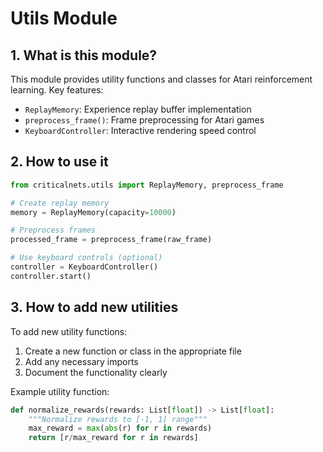 # Utils Module

## 1. What is this module?
This module provides utility functions and classes for Atari reinforcement learning. Key features:
- `ReplayMemory`: Experience replay buffer implementation
- `preprocess_frame()`: Frame preprocessing for Atari games
- `KeyboardController`: Interactive rendering speed control

## 2. How to use it
```python
from criticalnets.utils import ReplayMemory, preprocess_frame

# Create replay memory
memory = ReplayMemory(capacity=10000)

# Preprocess frames
processed_frame = preprocess_frame(raw_frame)

# Use keyboard controls (optional)
controller = KeyboardController()
controller.start()
```

## 3. How to add new utilities
To add new utility functions:
1. Create a new function or class in the appropriate file
2. Add any necessary imports
3. Document the functionality clearly

Example utility function:
```python
def normalize_rewards(rewards: List[float]) -> List[float]:
    """Normalize rewards to [-1, 1] range"""
    max_reward = max(abs(r) for r in rewards)
    return [r/max_reward for r in rewards]
